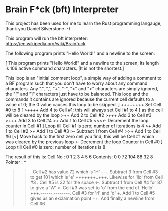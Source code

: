 # Brain F*ck (bft) Interpreter

This project has been used for me to learn the Rust programming langauge, thank you Daniel Silverstone :-)

This program will run the bft interpreter: https://en.wikipedia.org/wiki/Brainfuck

The following program prints "Hello World!" and a newline to the screen:

[ This program prints "Hello World!" and a newline to the screen, its
  length is 106 active command characters. [It is not the shortest.]

  This loop is an "initial comment loop", a simple way of adding a comment
  to a BF program such that you don't have to worry about any command
  characters. Any ".", ",", "+", "-", "<" and ">" characters are simply
  ignored, the "[" and "]" characters just have to be balanced. This
  loop and the commands it contains are ignored because the current cell
  defaults to a value of 0; the 0 value causes this loop to be skipped.
]
++++++++               Set Cell #0 to 8
[
    >++++               Add 4 to Cell #1; this will always set Cell #1 to 4
    [                   as the cell will be cleared by the loop
        >++             Add 2 to Cell #2
        >+++            Add 3 to Cell #3
        >+++            Add 3 to Cell #4
        >+              Add 1 to Cell #5
        <<<<-           Decrement the loop counter in Cell #1
    ]                   Loop till Cell #1 is zero; number of iterations is 4
    >+                  Add 1 to Cell #2
    >+                  Add 1 to Cell #3
    >-                  Subtract 1 from Cell #4
    >>+                 Add 1 to Cell #6
    [<]                 Move back to the first zero cell you find; this will
                        be Cell #1 which was cleared by the previous loop
    <-                  Decrement the loop Counter in Cell #0
]                       Loop till Cell #0 is zero; number of iterations is 8

The result of this is:
Cell No :   0   1   2   3   4   5   6
Contents:   0   0  72 104  88  32   8
Pointer :   ^

>>.                     Cell #2 has value 72 which is 'H'
>---.                   Subtract 3 from Cell #3 to get 101 which is 'e'
+++++++..+++.           Likewise for 'llo' from Cell #3
>>.                     Cell #5 is 32 for the space
<-.                     Subtract 1 from Cell #4 for 87 to give a 'W'
<.                      Cell #3 was set to 'o' from the end of 'Hello'
+++.------.--------.    Cell #3 for 'rl' and 'd'
>>+.                    Add 1 to Cell #5 gives us an exclamation point
>++.                    And finally a newline from Cell #6
